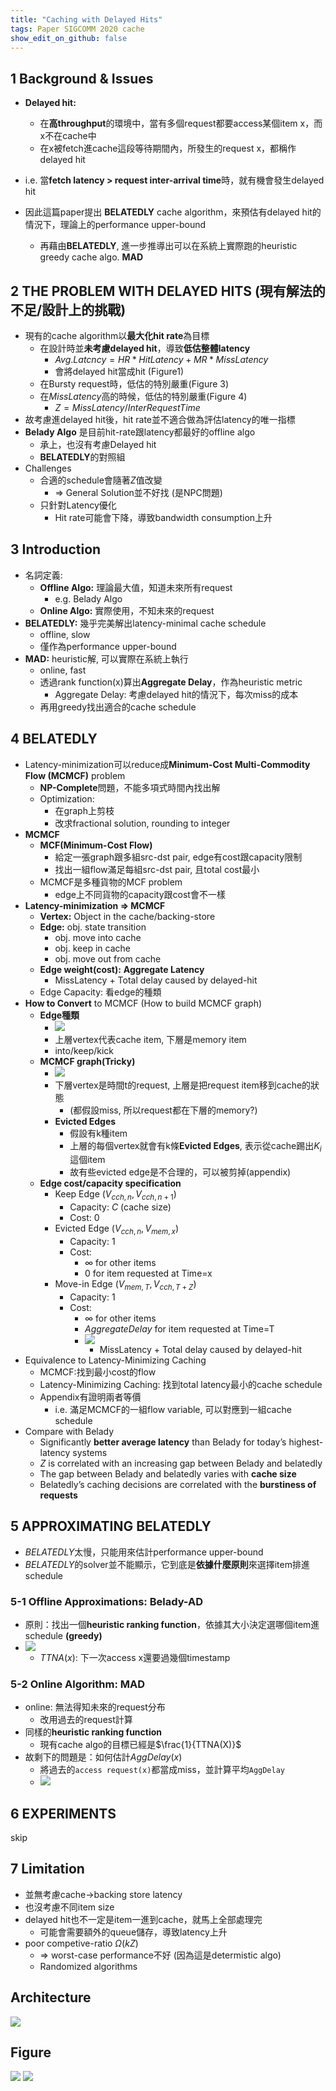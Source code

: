 ```yaml
---
title: "Caching with Delayed Hits"
tags: Paper SIGCOMM 2020 cache
show_edit_on_github: false
---
```


## 1 Background & Issues
*  **Delayed hit:** 
    *  在**高throughput**的環境中，當有多個request都要access某個item x，而x不在cache中
    *  在x被fetch進cache這段等待期間內，所發生的request x，都稱作delayed hit
* i.e. 當**fetch latency > request inter-arrival time**時，就有機會發生delayed hit

* 因此這篇paper提出 **BELATEDLY** cache algorithm，來預估有delayed hit的情況下，理論上的performance upper-bound
    * 再藉由**BELATEDLY**, 進一步推導出可以在系統上實際跑的heuristic greedy cache algo. **MAD**


## 2 THE PROBLEM WITH DELAYED HITS (現有解法的不足/設計上的挑戰)
* 現有的cache algorithm以**最大化hit rate**為目標
    * 在設計時並**未考慮delayed hit**，導致**低估整體latency**
        * $Avg. Latcncy = HR*HitLatency + MR * MissLatency$
        * 會將delayed hit當成hit (Figure1)
    * 在Bursty request時，低估的特別嚴重(Figure 3)
    * 在$MissLatency$高的時候，低估的特別嚴重(Figure 4)
        * $Z = MissLatency / InterRequestTime$
* 故考慮進delayed hit後，hit rate並不適合做為評估latency的唯一指標
* **Belady Algo** 是目前hit-rate跟latency都最好的offline algo
    * 承上，也沒有考慮Delayed hit
    * **BELATEDLY**的對照組
  　
* Challenges
    * 合適的schedule會隨著$Z$值改變
        * => General Solution並不好找 (是NPC問題)
    * 只針對Latency優化
        * Hit rate可能會下降，導致bandwidth consumption上升
        
## 3 Introduction

* 名詞定義:
    * **Offline Algo:** 理論最大值，知道未來所有request 
        * e.g. Belady Algo
    * **Online  Algo:** 實際使用，不知未來的request  
* **BELATEDLY:** 幾乎完美解出latency-minimal cache schedule
    * offline, slow
    * 僅作為performance upper-bound
* **MAD:** heuristic解, 可以實際在系統上執行
    * online, fast
    * 透過rank function(x)算出**Aggregate Delay**，作為heuristic metric
        * Aggregate Delay: 考慮delayed hit的情況下，每次miss的成本 
    * 再用greedy找出適合的cache schedule
    
## 4 BELATEDLY
* Latency-minimization可以reduce成**Minimum-Cost Multi-Commodity Flow (MCMCF)** problem
    * **NP-Complete**問題，不能多項式時間內找出解
    * Optimization:
        * 在graph上剪枝
        * 改求fractional solution, rounding to integer
* **MCMCF**
    * **MCF(Minimum-Cost Flow)**
        * 給定一張graph跟多組src-dst pair, edge有cost跟capacity限制
        * 找出一組flow滿足每組src-dst pair, 且total cost最小
    * MCMCF是多種貨物的MCF problem
        * edge上不同貨物的capacity跟cost會不一樣
* **Latency-minimization => MCMCF** 
    * **Vertex:** Object in the cache/backing-store
    * **Edge:** obj. state transition
        * obj. move into cache
        * obj. keep in cache
        * obj. move out from cache
    * **Edge weight(cost):** **Aggregate Latency**
        * MissLatency + Total delay caused by delayed-hit
    * Edge Capacity: 看edge的種類
* **How to Convert** to MCMCF (How to build MCMCF graph)
    * **Edge種類**
        * ![](https://i.imgur.com/O5VzrOc.png)
        * 上層vertex代表cache item, 下層是memory item
        * into/keep/kick 
    * **MCMCF graph(Tricky)**
        * ![](https://i.imgur.com/2TGJ3XV.png)
        * 下層vertex是時間t的request, 上層是把request item移到cache的狀態
            * (都假設miss, 所以request都在下層的memory?)
        * **Evicted Edges**
            * 假設有k種item
            * 上層的每個vertex就會有k條**Evicted Edges**, 表示從cache踢出$K_i$這個item
            * 故有些evicted edge是不合理的，可以被剪掉(appendix)
    * **Edge cost/capacity specification**
        * Keep Edge $(V_{cch,n}, V_{cch,n+1})$
            * Capacity: $C$ (cache size)
            * Cost: 0
        * Evicted Edge $(V_{cch,n}, V_{mem,x})$
            * Capacity: 1
            * Cost: 
                * $\infty$ for other items
                * $0$ for item requested at Time=x
        * Move-in Edge $(V_{mem,T}, V_{cch, T+Z})$
            * Capacity: 1
            * Cost: 
                * $\infty$ for other items
                * $AggregateDelay$ for item requested at Time=T
                * ![](https://i.imgur.com/6vmjBbk.png)
                    * MissLatency + Total delay caused by delayed-hit
* Equivalence to Latency-Minimizing Caching
    * MCMCF:找到最小cost的flow
    * Latency-Minimizing Caching: 找到total latency最小的cache schedule
    * Appendix有證明兩者等價
        * i.e. 滿足MCMCF的一組flow variable, 可以對應到一組cache schedule
* Compare with Belady
    * Significantly **better average latency** than Belady for today’s highest-latency systems
    * $Z$ is correlated with an increasing gap between Belady and belatedly
    * The gap between Belady and belatedly varies with **cache size**
    * Belatedly’s caching decisions are correlated with the **burstiness of requests**
    
## 5 APPROXIMATING BELATEDLY
* $BELATEDLY$太慢，只能用來估計performance upper-bound
* $BELATEDLY$的solver並不能顯示，它到底是**依據什麼原則**來選擇item排進schedule
### 5-1 Offline Approximations: **Belady-AD**
* 原則：找出一個**heuristic ranking function**，依據其大小決定選哪個item進schedule **(greedy)**
* ![](https://i.imgur.com/ivbvCaj.png)
    * $TTNA(x):$ 下一次access x還要過幾個timestamp

### 5-2 Online Algorithm: **MAD**
* online: 無法得知未來的request分布
    * 改用過去的request計算
* 同樣的**heuristic ranking function**
    * 現有cache algo的目標已經是$\frac{1}{TTNA(X)}$ 
* 故剩下的問題是：如何估計$AggDelay(x)$
    * 將過去的`access request(x)`都當成miss，並計算平均`AggDelay`
    * ![](https://i.imgur.com/vqUJp9U.png)

## 6 EXPERIMENTS
skip

## 7 Limitation
* 並無考慮cache->backing store latency
* 也沒考慮不同item size
* delayed hit也不一定是item一進到cache，就馬上全部處理完
    * 可能會需要額外的queue儲存，導致latency上升
* poor competive-ratio $\Omega(kZ)$
    * => worst-case performance不好 (因為這是determistic algo)
    * Randomized algorithms

## Architecture
![](https://i.imgur.com/Mqr04GU.png)

## Figure
![](https://i.imgur.com/KMHOT3B.png)
![](https://i.imgur.com/YwBpS9M.png)

